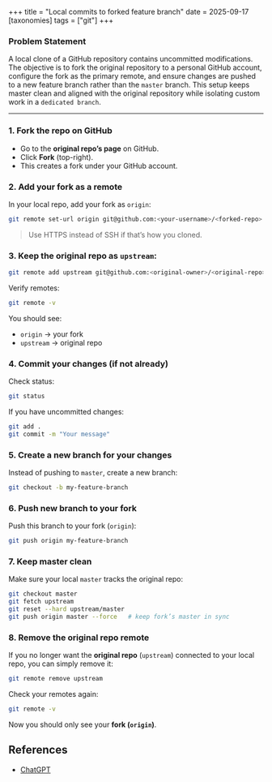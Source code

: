 +++
title = "Local commits to forked feature branch"
date = 2025-09-17
[taxonomies]
  tags = ["git"]
+++

### Problem Statement

A local clone of a GitHub repository contains uncommitted modifications. The objective is to fork the original repository to a personal GitHub account, 
configure the fork as the primary remote, and ensure changes are pushed to a new feature branch rather than the `master` branch. 
This setup keeps master clean and aligned with the original repository while isolating custom work in a `dedicated branch`.

---

### 1. Fork the repo on GitHub

* Go to the **original repo’s page** on GitHub.
* Click **Fork** (top-right).
* This creates a fork under your GitHub account.


### 2. Add your fork as a remote

In your local repo, add your fork as `origin`:

```bash
git remote set-url origin git@github.com:<your-username>/<forked-repo>.git
```

> Use HTTPS instead of SSH if that’s how you cloned.

### 3. Keep the original repo as `upstream`:

```bash
git remote add upstream git@github.com:<original-owner>/<original-repo>.git
```

Verify remotes:

```bash
git remote -v
```

You should see:

* `origin` → your fork
* `upstream` → original repo


### 4. Commit your changes (if not already)

Check status:

```bash
git status
```

If you have uncommitted changes:

```bash
git add .
git commit -m "Your message"
```



### 5. Create a new branch for your changes

Instead of pushing to `master`, create a new branch:

```bash
git checkout -b my-feature-branch
```



### 6. Push new branch to your fork

Push this branch to your fork (`origin`):

```bash
git push origin my-feature-branch
```



### 7. Keep master clean

Make sure your local `master` tracks the original repo:

```bash
git checkout master
git fetch upstream
git reset --hard upstream/master
git push origin master --force   # keep fork’s master in sync
```
### 8. Remove the original repo remote

If you no longer want the **original repo** (`upstream`) connected to your local repo, you can simply remove it:

```bash
git remote remove upstream
```

Check your remotes again:

```bash
git remote -v
```

Now you should only see your **fork (`origin`)**.


## References

- [ChatGPT](https://chatgpt.com/)
